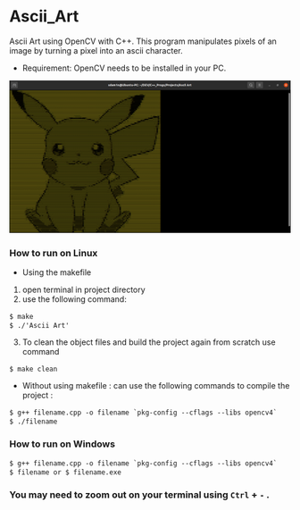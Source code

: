 # Ascii_Art
Ascii Art using OpenCV with C++. This program manipulates pixels of an image by turning a pixel into an ascii character.

* Requirement: OpenCV needs to be installed in your PC.

![Ascii Art](https://github.com/SdAm1n/Ascii_Art/blob/main/terminalss.png?raw=true)

### How to run on Linux
* Using the makefile

1. open terminal in project directory
2. use the following command:

```
$ make
$ ./'Ascii Art'
```
3. To clean the object files and build the project again from scratch use command  
```
$ make clean
```

* Without using makefile : can use the following commands to compile the project :
```
$ g++ filename.cpp -o filename `pkg-config --cflags --libs opencv4`
$ ./filename 
```
### How to run on Windows
```
$ g++ filename.cpp -o filename `pkg-config --cflags --libs opencv4`
$ filename or $ filename.exe
```

### You may need to zoom out on your terminal using ```Ctrl``` + ```-``` .
